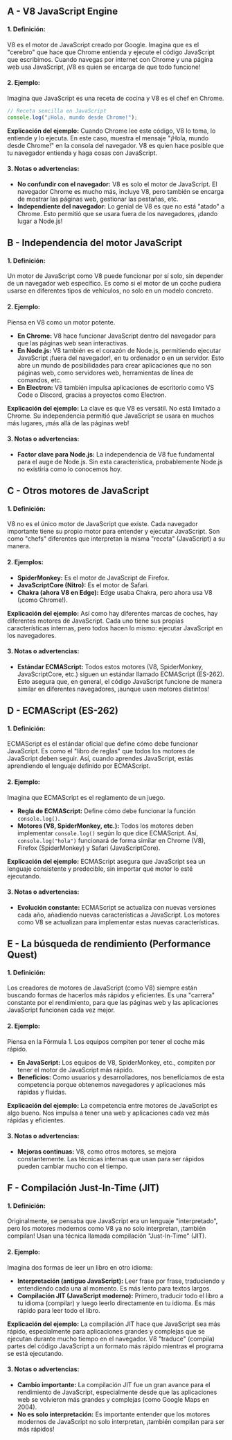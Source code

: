 ## A - V8 JavaScript Engine

#### 1. **Definición:**

V8 es el motor de JavaScript creado por Google. Imagina que es el "cerebro" que hace que Chrome entienda y ejecute el código JavaScript que escribimos. Cuando navegas por internet con Chrome y una página web usa JavaScript, ¡V8 es quien se encarga de que todo funcione!

#### 2. **Ejemplo:**

Imagina que JavaScript es una receta de cocina y V8 es el chef en Chrome.

```javascript
// Receta sencilla en JavaScript
console.log("¡Hola, mundo desde Chrome!");
```

**Explicación del ejemplo:**
Cuando Chrome lee este código, V8 lo toma, lo entiende y lo ejecuta. En este caso, muestra el mensaje "¡Hola, mundo desde Chrome!" en la consola del navegador. V8 es quien hace posible que tu navegador entienda y haga cosas con JavaScript.

#### 3. **Notas o advertencias:**

- **No confundir con el navegador:** V8 es solo el motor de JavaScript. El navegador Chrome es mucho más, incluye V8, pero también se encarga de mostrar las páginas web, gestionar las pestañas, etc.
- **Independiente del navegador:** Lo genial de V8 es que no está "atado" a Chrome. Esto permitió que se usara fuera de los navegadores, ¡dando lugar a Node.js!

## B - Independencia del motor JavaScript

#### 1. **Definición:**

Un motor de JavaScript como V8 puede funcionar por sí solo, sin depender de un navegador web específico. Es como si el motor de un coche pudiera usarse en diferentes tipos de vehículos, no solo en un modelo concreto.

#### 2. **Ejemplo:**

Piensa en V8 como un motor potente.

- **En Chrome:** V8 hace funcionar JavaScript dentro del navegador para que las páginas web sean interactivas.
- **En Node.js:** V8 también es el corazón de Node.js, permitiendo ejecutar JavaScript ¡fuera del navegador!, en tu ordenador o en un servidor. Esto abre un mundo de posibilidades para crear aplicaciones que no son páginas web, como servidores web, herramientas de línea de comandos, etc.
- **En Electron:** V8 también impulsa aplicaciones de escritorio como VS Code o Discord, gracias a proyectos como Electron.

**Explicación del ejemplo:**
La clave es que V8 es versátil. No está limitado a Chrome. Su independencia permitió que JavaScript se usara en muchos más lugares, ¡más allá de las páginas web!

#### 3. **Notas o advertencias:**

- **Factor clave para Node.js:** La independencia de V8 fue fundamental para el auge de Node.js. Sin esta característica, probablemente Node.js no existiría como lo conocemos hoy.

## C - Otros motores de JavaScript

#### 1. **Definición:**

V8 no es el único motor de JavaScript que existe. Cada navegador importante tiene su propio motor para entender y ejecutar JavaScript. Son como "chefs" diferentes que interpretan la misma "receta" (JavaScript) a su manera.

#### 2. **Ejemplos:**

- **SpiderMonkey:** Es el motor de JavaScript de Firefox.
- **JavaScriptCore (Nitro):** Es el motor de Safari.
- **Chakra (ahora V8 en Edge):** Edge usaba Chakra, pero ahora usa V8 (¡como Chrome!).

**Explicación del ejemplo:**
Así como hay diferentes marcas de coches, hay diferentes motores de JavaScript. Cada uno tiene sus propias características internas, pero todos hacen lo mismo: ejecutar JavaScript en los navegadores.

#### 3. **Notas o advertencias:**

- **Estándar ECMAScript:** Todos estos motores (V8, SpiderMonkey, JavaScriptCore, etc.) siguen un estándar llamado ECMAScript (ES-262). Esto asegura que, en general, el código JavaScript funcione de manera similar en diferentes navegadores, ¡aunque usen motores distintos!

## D - ECMAScript (ES-262)

#### 1. **Definición:**

ECMAScript es el estándar oficial que define cómo debe funcionar JavaScript. Es como el "libro de reglas" que todos los motores de JavaScript deben seguir. Así, cuando aprendes JavaScript, estás aprendiendo el lenguaje definido por ECMAScript.

#### 2. **Ejemplo:**

Imagina que ECMAScript es el reglamento de un juego.

- **Regla de ECMAScript:** Define cómo debe funcionar la función `console.log()`.
- **Motores (V8, SpiderMonkey, etc.):** Todos los motores deben implementar `console.log()` según lo que dice ECMAScript. Así, `console.log("hola")` funcionará de forma similar en Chrome (V8), Firefox (SpiderMonkey) y Safari (JavaScriptCore).

**Explicación del ejemplo:**
ECMAScript asegura que JavaScript sea un lenguaje consistente y predecible, sin importar qué motor lo esté ejecutando.

#### 3. **Notas o advertencias:**

- **Evolución constante:** ECMAScript se actualiza con nuevas versiones cada año, añadiendo nuevas características a JavaScript. Los motores como V8 se actualizan para implementar estas nuevas características.

## E - La búsqueda de rendimiento (Performance Quest)

#### 1. **Definición:**

Los creadores de motores de JavaScript (como V8) siempre están buscando formas de hacerlos más rápidos y eficientes. Es una "carrera" constante por el rendimiento, para que las páginas web y las aplicaciones JavaScript funcionen cada vez mejor.

#### 2. **Ejemplo:**

Piensa en la Fórmula 1. Los equipos compiten por tener el coche más rápido.

- **En JavaScript:** Los equipos de V8, SpiderMonkey, etc., compiten por tener el motor de JavaScript más rápido.
- **Beneficios:** Como usuarios y desarrolladores, nos beneficiamos de esta competencia porque obtenemos navegadores y aplicaciones más rápidas y fluidas.

**Explicación del ejemplo:**
La competencia entre motores de JavaScript es algo bueno. Nos impulsa a tener una web y aplicaciones cada vez más rápidas y eficientes.

#### 3. **Notas o advertencias:**

- **Mejoras continuas:** V8, como otros motores, se mejora constantemente. Las técnicas internas que usan para ser rápidos pueden cambiar mucho con el tiempo.

## F - Compilación Just-In-Time (JIT)

#### 1. **Definición:**

Originalmente, se pensaba que JavaScript era un lenguaje "interpretado", pero los motores modernos como V8 ya no solo interpretan, ¡también compilan! Usan una técnica llamada compilación "Just-In-Time" (JIT).

#### 2. **Ejemplo:**

Imagina dos formas de leer un libro en otro idioma:

- **Interpretación (antiguo JavaScript):** Leer frase por frase, traduciendo y entendiendo cada una al momento. Es más lento para textos largos.
- **Compilación JIT (JavaScript moderno):** Primero, traducir todo el libro a tu idioma (compilar) y luego leerlo directamente en tu idioma. Es más rápido para leer todo el libro.

**Explicación del ejemplo:**
La compilación JIT hace que JavaScript sea más rápido, especialmente para aplicaciones grandes y complejas que se ejecutan durante mucho tiempo en el navegador. V8 "traduce" (compila) partes del código JavaScript a un formato más rápido mientras el programa se está ejecutando.

#### 3. **Notas o advertencias:**

- **Cambio importante:** La compilación JIT fue un gran avance para el rendimiento de JavaScript, especialmente desde que las aplicaciones web se volvieron más grandes y complejas (como Google Maps en 2004).
- **No es solo interpretación:** Es importante entender que los motores modernos de JavaScript no solo interpretan, ¡también compilan para ser más rápidos!
